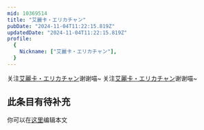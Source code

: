```yaml
---
mid: 10369514
title: "艾麗卡・エリカチャン"
pubDate: "2024-11-04T11:22:15.819Z"
updatedDate: "2024-11-04T11:22:15.819Z"
profile:
  {
    Nickname: ["艾麗卡・エリカチャン"],
  }
---
```


关注[艾麗卡・エリカチャン](https://space.bilibili.com/10369514)谢谢喵~ 关注[艾麗卡・エリカチャン](https://space.bilibili.com/10369514)谢谢喵~

## 此条目有待补充
你可以在[这里](https://github.com/Yuhanawa/VTuber.ICU-Content/edit/master/v/艾麗卡・エリカチャン/index.md)编辑本文
